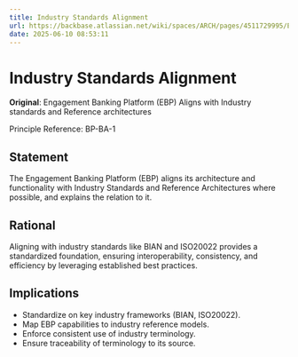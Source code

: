 ```yaml
---
title: Industry Standards Alignment
url: https://backbase.atlassian.net/wiki/spaces/ARCH/pages/4511729995/EBP+Aligns+with+Industry+standards+and+Reference+architectures
date: 2025-06-10 08:53:11
---
```


# Industry Standards Alignment

**Original**: Engagement Banking Platform (EBP) Aligns with Industry standards and Reference architectures

Principle Reference: BP-BA-1

## Statement

The Engagement Banking Platform (EBP) aligns its architecture and functionality with Industry Standards and Reference Architectures where possible, and explains the relation to it.

## Rational

Aligning with industry standards like BIAN and ISO20022 provides a standardized foundation, ensuring interoperability, consistency, and efficiency by leveraging established best practices.

## Implications

- Standardize on key industry frameworks (BIAN, ISO20022).
- Map EBP capabilities to industry reference models.
- Enforce consistent use of industry terminology.
- Ensure traceability of terminology to its source.